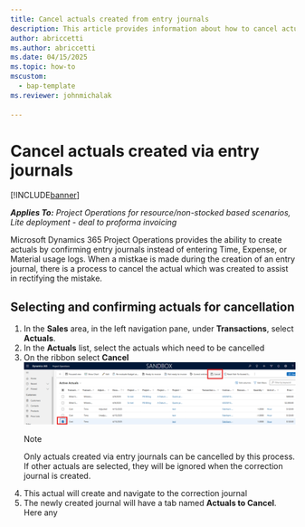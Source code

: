 ```yaml
---
title: Cancel actuals created from entry journals
description: This article provides information about how to cancel actuals which were created via Entry journals in Microsoft Dynamics 365 Project Operations.
author: abriccetti
ms.author: abriccetti
ms.date: 04/15/2025
ms.topic: how-to
mscustom: 
  - bap-template
ms.reviewer: johnmichalak

---
```


# Cancel actuals created via entry journals

[!INCLUDE[banner](../includes/banner.md)]

_**Applies To:** Project Operations for resource/non-stocked based scenarios, Lite deployment - deal to proforma invoicing_

Microsoft Dynamics 365 Project Operations provides the ability to create actuals by confirming entry journals instead of entering Time, Expense, or Material usage logs. When a mistkae is made during the creation of an entry journal, there is a process to cancel the actual which was created to assist in rectifying the mistake.

## Selecting and confirming actuals for cancellation

1. In the **Sales** area, in the left navigation pane, under **Transactions**, select **Actuals**.
2. In the **Actuals** list, select the actuals which need to be cancelled
3. On the ribbon select **Cancel**
   ![Select actuals](media/cancel-actuals.png)
   > [!NOTE]
   > Only actuals created via entry journals can be cancelled by this process. If other actuals are selected, they will be ignored when the correction journal is created.
5. This actual will create and navigate to the correction journal
6. The newly created journal will have a tab named **Actuals to Cancel**. Here any 
